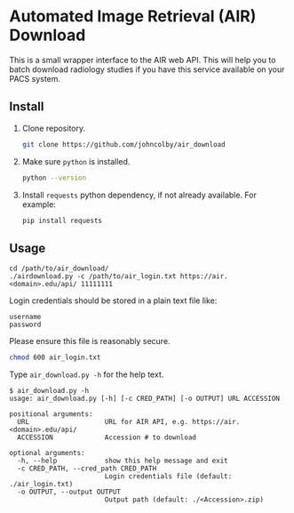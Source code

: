 # Automated Image Retrieval (AIR) Download

This is a small wrapper interface to the AIR web API. This will help you to batch download radiology studies if you have this service available on your PACS system.

## Install

1. Clone repository.

    ```bash
    git clone https://github.com/johncolby/air_download
    ```

1. Make sure `python` is installed.

    ```bash
    python --version
    ```

1. Install `requests` python dependency, if not already available. For example:

    ```bash
    pip install requests
    ```

## Usage

```
cd /path/to/air_download/
./airdownload.py -c /path/to/air_login.txt https://air.<domain>.edu/api/ 11111111
```

Login credentials should be stored in a plain text file like:
```
username
password
```

Please ensure this file is reasonably secure.

```bash
chmod 600 air_login.txt
```

Type `air_download.py -h` for the help text.

```
$ air_download.py -h
usage: air_download.py [-h] [-c CRED_PATH] [-o OUTPUT] URL ACCESSION

positional arguments:
  URL                   URL for AIR API, e.g. https://air.<domain>.edu/api/
  ACCESSION             Accession # to download

optional arguments:
  -h, --help            show this help message and exit
  -c CRED_PATH, --cred_path CRED_PATH
                        Login credentials file (default: ./air_login.txt)
  -o OUTPUT, --output OUTPUT
                        Output path (default: ./<Accession>.zip)
```